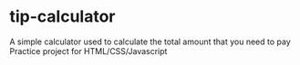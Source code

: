 # tip-calculator
A simple calculator used to calculate the total amount that you need to pay
Practice project for HTML/CSS/Javascript
